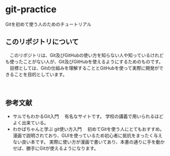 # git-practice
Gitを初めて使う人のためのチュートリアル

## このリポジトリについて
　このリポジトリは、Git及びGitHubの使い方を知らない人や知っているけれども使ったことがない人が、Git及びGitHubを使えるようにするためのものです。
　目標としては、Gitの仕組みを理解することとGitHubを使って実際に開発ができることを目的としています。  
<br/>
<br/>
## 参考文献
- サルでもわかるGit入門
　有名なサイトです。
  学校の講義で用いられるほどよく出来ている。
- わかばちゃんと学ぶ git使い方入門
　初めてGitを使う人にとてもおすすめ。
  漫画で説明されており、GUIを使っているため初心者に抵抗をまったく与えない良い本です。
  実際に使い方が漫画で書いてあり、本書の通りに手を動かせば、勝手にGitが使えるようになります。
